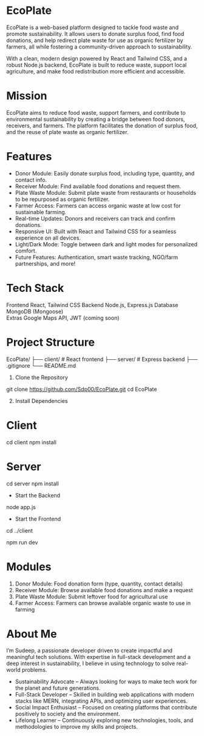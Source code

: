 # EcoPlate

EcoPlate is a web-based platform designed to tackle food waste and promote sustainability. It allows users to donate surplus food, find food donations, and help redirect plate waste for use as organic fertilizer by farmers, all while fostering a community-driven approach to sustainability.

With a clean, modern design powered by React and Tailwind CSS, and a robust Node.js backend, EcoPlate is built to reduce waste, support local agriculture, and make food redistribution more efficient and accessible.

# Mission
EcoPlate aims to reduce food waste, support farmers, and contribute to environmental sustainability by creating a bridge between food donors, receivers, and farmers. The platform facilitates the donation of surplus food, and the reuse of plate waste as organic fertilizer.

# Features
- Donor Module: Easily donate surplus food, including type, quantity, and contact info.
- Receiver Module: Find available food donations and request them.
- Plate Waste Module: Submit plate waste from restaurants or households to be repurposed as organic fertilizer.
- Farmer Access: Farmers can access organic waste at low cost for sustainable farming.
- Real-time Updates: Donors and receivers can track and confirm donations.
- Responsive UI: Built with React and Tailwind CSS for a seamless experience on all devices.
- Light/Dark Mode: Toggle between dark and light modes for personalized comfort.
- Future Features: Authentication, smart waste tracking, NGO/farm partnerships, and more!

# Tech Stack

 Frontend    React, Tailwind CSS 
 Backend     Node.js, Express.js 
 Database    MongoDB (Mongoose)  
 Extras      Google Maps API, JWT (coming soon)

# Project Structure

EcoPlate/ ├── client/ # React frontend ├── server/ # Express backend ├── .gitignore └── README.md

1. Clone the Repository

git clone https://github.com/Sdp00/EcoPlate.git
cd EcoPlate

2. Install Dependencies
   
# Client

cd client
npm install

# Server

cd server
npm install

- Start the Backend

node app.js

- Start the Frontend

cd ../client

npm run dev

# Modules
1. Donor Module: Food donation form (type, quantity, contact details)
2. Receiver Module: Browse available food donations and make a request
3. Plate Waste Module: Submit leftover food for agricultural use
4. Farmer Access: Farmers can browse available organic waste to use in farming

# About Me
I’m Sudeep, a passionate developer driven to create impactful and meaningful tech solutions. With expertise in full-stack development and a deep interest in sustainability, I believe in using technology to solve real-world problems.

- Sustainability Advocate – Always looking for ways to make tech work for the planet and future generations.
- Full-Stack Developer – Skilled in building web applications with modern stacks like MERN, integrating APIs, and optimizing user experiences.
- Social Impact Enthusiast – Focused on creating platforms that contribute positively to society and the environment.
- Lifelong Learner – Continuously exploring new technologies, tools, and methodologies to improve my skills and projects.

